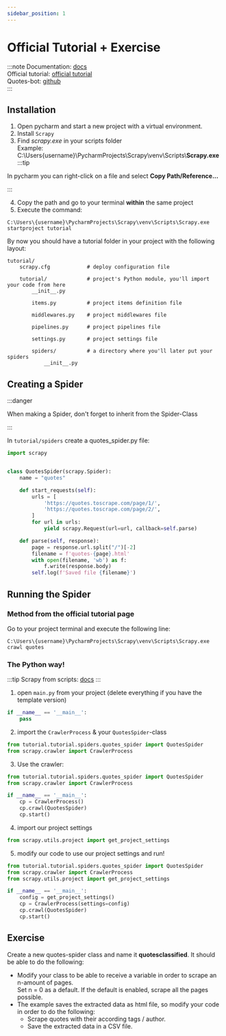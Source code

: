 ```yaml
---
sidebar_position: 1
---
```


# Official Tutorial + Exercise

:::note
Documentation: [docs](https://docs.scrapy.org/en/latest/) <br />
Official tutorial: [official tutorial](https://docs.scrapy.org/en/latest/intro/tutorial.html) <br />
Quotes-bot: [github](https://github.com/scrapy/quotesbot) <br />
:::

## Installation

1) Open pycharm and start a new project with a virtual environment. <br />
2) Install `Scrapy` <br />
3) Find *scrapy.exe* in your scripts folder <br />
Example: C:\Users\{username}\PycharmProjects\Scrapy\venv\Scripts\\**Scrapy.exe**
:::tip

In pycharm you can right-click on a file and select **Copy Path/Reference...**

:::

4) Copy the path and go to your terminal **within** the same project  <br />
5) Execute the command:

```text
C:\Users\{username}\PycharmProjects\Scrapy\venv\Scripts\Scrapy.exe startproject tutorial
```

By now you should have a tutorial folder in your project with the following layout:

```text
tutorial/
    scrapy.cfg            # deploy configuration file

    tutorial/             # project's Python module, you'll import your code from here
        __init__.py

        items.py          # project items definition file

        middlewares.py    # project middlewares file

        pipelines.py      # project pipelines file

        settings.py       # project settings file

        spiders/          # a directory where you'll later put your spiders
            __init__.py
```

## Creating a Spider

:::danger

When making a Spider, don't forget to inherit from the Spider-Class

:::

In `tutorial/spiders` create a quotes_spider.py file:

```python title="quotes_spider.py"
import scrapy


class QuotesSpider(scrapy.Spider):
    name = "quotes"

    def start_requests(self):
        urls = [
            'https://quotes.toscrape.com/page/1/',
            'https://quotes.toscrape.com/page/2/',
        ]
        for url in urls:
            yield scrapy.Request(url=url, callback=self.parse)

    def parse(self, response):
        page = response.url.split("/")[-2]
        filename = f'quotes-{page}.html'
        with open(filename, 'wb') as f:
            f.write(response.body)
        self.log(f'Saved file {filename}')
```

## Running the Spider

### Method from the official tutorial page

Go to your project terminal and execute the following line:
```text 
C:\Users\{username}\PycharmProjects\Scrapy\venv\Scripts\Scrapy.exe crawl quotes
```

### The Python way!

:::tip
Scrapy from scripts: [docs](https://docs.scrapy.org/en/latest/topics/practices.html)
:::

1) open `main.py` from your project (delete everything if you have the template version)
```python
if __name__ == '__main__':
    pass
```
2) import the `CrawlerProcess` & your `QuotesSpider`-class
```python
from tutorial.tutorial.spiders.quotes_spider import QuotesSpider
from scrapy.crawler import CrawlerProcess
```

3) Use the crawler:
```python
from tutorial.tutorial.spiders.quotes_spider import QuotesSpider
from scrapy.crawler import CrawlerProcess

if __name__ == '__main__':
    cp = CrawlerProcess()
    cp.crawl(QuotesSpider)
    cp.start()

```

4) import our project settings

```python
from scrapy.utils.project import get_project_settings
```

5) modify our code to use our project settings and run!

```python 
from tutorial.tutorial.spiders.quotes_spider import QuotesSpider
from scrapy.crawler import CrawlerProcess
from scrapy.utils.project import get_project_settings

if __name__ == '__main__':
    config = get_project_settings()
    cp = CrawlerProcess(settings=config)
    cp.crawl(QuotesSpider)
    cp.start()
```

## Exercise

Create a new quotes-spider class and name it **quotesclassified**.
It should be able to do the following:

- Modify your class to be able to receive a variable in order to scrape an n-amount of pages. <br />
  Set n = 0 as a default. If the default is enabled, scrape all the pages possible.
- The example saves the extracted data as html file, so modify your code in order to do the following:
  - Scrape quotes with their according tags / author.
  - Save the extracted data in a CSV file.